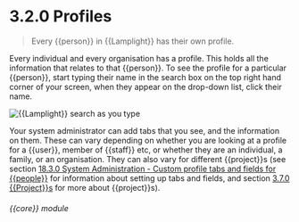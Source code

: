# 3.2.0    Profiles

> Every {{person}} in {{Lamplight}} has their own profile. 

Every individual and every organisation has a profile. This holds all the information that relates to that {{person}}. To see the profile for a particular {{person}}, start typing their name in the search box on the top right hand corner of your screen, when they appear on the drop-down list, click their name.

![{{Lamplight}} search as you type]({{imgpath}}4a.png)

Your system administrator can add tabs that you see, and the information on them. These can vary depending on whether you are looking at a profile for a {{user}}, member of {{staff}} etc, or whether they are an individual, a family, or an organisation. They can also vary for different {{project}}s (see section [18.3.0  System Administration - Custom profile tabs and fields for {{people}}](/help/index/v/{{version}}/p/18.3.0) for information about setting up tabs and fields, and section [3.7.0  {{Project}}s](/help/index/v/{{version}}/p/3.7.0) for more about {{project}}s). 

###### {{core}} module


